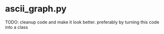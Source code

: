 # ascii_graph.py
TODO: cleanup code and make it look better. preferably by turning this code into a class
